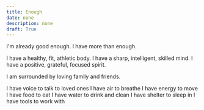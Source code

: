 ```yaml
---
title: Enough
date: none
description: none
draft: True
---
```



I'm already good enough.
I have more than enough.

I have a healthy, fit, athletic body.
I have a sharp, intelligent, skilled mind.
I have a positive, grateful, focused spirit.

I am surrounded by loving family and friends.

I have voice to talk to loved ones
I have air to breathe
I have energy to move
I have food to eat
I have water to drink and clean
I have shelter to sleep in
I have tools to work with
